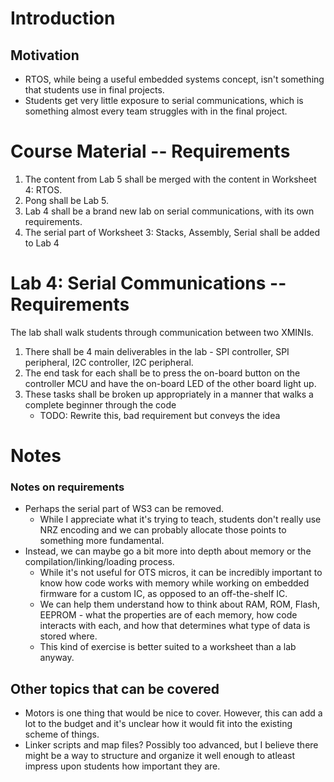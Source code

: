 # Introduction
## Motivation
- RTOS, while being a useful embedded systems concept, isn't something that students use in final projects. 
- Students get very little exposure to serial communications, which is something almost every team struggles with in the final project.

# Course Material -- Requirements
1. The content from Lab 5 shall be merged with the content in Worksheet 4: RTOS.
1. Pong shall be Lab 5.
1. Lab 4 shall be a brand new lab on serial communications, with its own requirements.
1. The serial part of Worksheet 3: Stacks, Assembly, Serial shall be added to Lab 4

# Lab 4: Serial Communications -- Requirements
The lab shall walk students through communication between two XMINIs.

1. There shall be 4 main deliverables in the lab - SPI controller, SPI peripheral, I2C controller, I2C peripheral.
1. The end task for each shall be to press the on-board button on the controller MCU and have the on-board LED of the other board light up.
1. These tasks shall be broken up appropriately in a manner that walks a complete beginner through the code
	- TODO: Rewrite this, bad requirement but conveys the idea

# Notes

### Notes on requirements

- Perhaps the serial part of WS3 can be removed. 
	- While I appreciate what it's trying to teach, students don't really use NRZ encoding and we can probably allocate those points to something more fundamental.
- Instead, we can maybe go a bit more into depth about memory or the compilation/linking/loading process.
	- While it's not useful for OTS micros, it can be incredibly important to know how code works with memory while working on embedded firmware for a custom IC, as opposed to an off-the-shelf IC.
	- We can help them understand how to think about RAM, ROM, Flash, EEPROM - what the properties are of each memory, how code interacts with each, and how that determines what type of data is stored where.
	- This kind of exercise is better suited to a worksheet than a lab anyway.

## Other topics that can be covered

- Motors is one thing that would be nice to cover. However, this can add a lot to the budget and it's unclear how it would fit into the existing scheme of things.
- Linker scripts and map files? Possibly too advanced, but I believe there might be a way to structure and organize it well enough to atleast impress upon students how important they are.